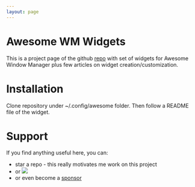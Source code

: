 ```yaml
---
layout: page
---
```


# Awesome WM Widgets

This is a project page of the github [repo](https://github.com/streetturtle/awesome-wm-widgets) with set of widgets for Awesome Window Manager plus few articles on widget creation/customization.

# Installation

Clone repository under ~/.config/awesome folder. Then follow a README file of the widget.

# Support

If you find anything useful here, you can:
 - star a repo - this really motivates me work on this project
 - or <a class="social-link" href="https://www.buymeacoffee.com/streetturtle"><img style="display:inline" src="https://img.shields.io/badge/-buy%20me%20a%20coffee-3B4252?style=flat&logo=Buy-Me-A-Coffee"></a>
 - or even become a [sponsor](https://github.com/sponsors/streetturtle)
